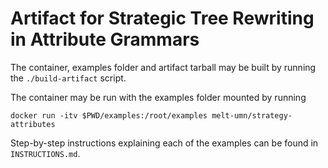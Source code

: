 # Artifact for Strategic Tree Rewriting in Attribute Grammars

The container, examples folder and artifact tarball may be built by running the `./build-artifact` script.

The container may be run with the examples folder mounted by running
```
docker run -itv $PWD/examples:/root/examples melt-umn/strategy-attributes
```

Step-by-step instructions explaining each of the examples can be found in `INSTRUCTIONS.md`.
